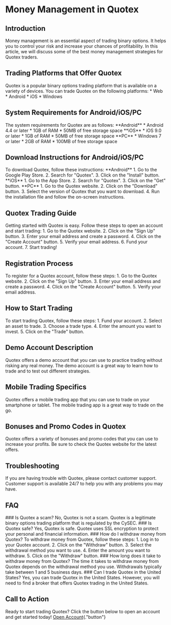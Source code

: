 # Money Management in Quotex

## Introduction

Money management is an essential aspect of trading binary options. It
helps you to control your risk and increase your chances of
profitability. In this article, we will discuss some of the best money
management strategies for Quotex traders.

## Trading Platforms that Offer Quotex

Quotex is a popular binary options trading platform that is available on
a variety of devices. You can trade Quotex on the following platforms:
\* Web \* Android \* iOS \* Windows

## System Requirements for Android/iOS/PC

The system requirements for Quotex are as follows: \*\*Android\*\* \*
Android 4.4 or later \* 1GB of RAM \* 50MB of free storage space
\*\*iOS\*\* \* iOS 9.0 or later \* 1GB of RAM \* 50MB of free storage
space \*\*PC\*\* \* Windows 7 or later \* 2GB of RAM \* 100MB of free
storage space

## Download Instructions for Android/iOS/PC

To download Quotex, follow these instructions: \*\*Android\*\* 1. Go to
the Google Play Store. 2. Search for "Quotex". 3. Click on the
"Install" button. \*\*iOS\*\* 1. Go to the App Store. 2. Search
for "Quotex". 3. Click on the "Get" button. \*\*PC\*\* 1. Go
to the Quotex website. 2. Click on the "Download" button. 3.
Select the version of Quotex that you want to download. 4. Run the
installation file and follow the on-screen instructions.

## Quotex Trading Guide

Getting started with Quotex is easy. Follow these steps to open an
account and start trading: 1. Go to the Quotex website. 2. Click on the
"Sign Up" button. 3. Enter your email address and create a
password. 4. Click on the "Create Account" button. 5. Verify your
email address. 6. Fund your account. 7. Start trading!

## Registration Process

To register for a Quotex account, follow these steps: 1. Go to the
Quotex website. 2. Click on the "Sign Up" button. 3. Enter your
email address and create a password. 4. Click on the "Create
Account" button. 5. Verify your email address.

## How to Start Trading

To start trading Quotex, follow these steps: 1. Fund your account. 2.
Select an asset to trade. 3. Choose a trade type. 4. Enter the amount
you want to invest. 5. Click on the "Trade" button.

## Demo Account Description

Quotex offers a demo account that you can use to practice trading
without risking any real money. The demo account is a great way to learn
how to trade and to test out different strategies.

## Mobile Trading Specifics

Quotex offers a mobile trading app that you can use to trade on your
smartphone or tablet. The mobile trading app is a great way to trade on
the go.

## Bonuses and Promo Codes in Quotex

Quotex offers a variety of bonuses and promo codes that you can use to
increase your profits. Be sure to check the Quotex website for the
latest offers.

## Troubleshooting

If you are having trouble with Quotex, please contact customer support.
Customer support is available 24/7 to help you with any problems you may
have.

## FAQ

\### Is Quotex a scam? No, Quotex is not a scam. Quotex is a legitimate
binary options trading platform that is regulated by the CySEC. \### Is
Quotex safe? Yes, Quotex is safe. Quotex uses SSL encryption to protect
your personal and financial information. \### How do I withdraw money
from Quotex? To withdraw money from Quotex, follow these steps: 1. Log
in to your Quotex account. 2. Click on the "Withdraw" button. 3.
Select the withdrawal method you want to use. 4. Enter the amount you
want to withdraw. 5. Click on the "Withdraw" button. \### How long
does it take to withdraw money from Quotex? The time it takes to
withdraw money from Quotex depends on the withdrawal method you use.
Withdrawals typically take between 1 and 5 business days. \### Can I
trade Quotex in the United States? Yes, you can trade Quotex in the
United States. However, you will need to find a broker that offers
Quotex trading in the United States.

## Call to Action

Ready to start trading Quotex? Click the button below to open an account
and get started today! [Open
Account](\%22https://traff.sbs/brokerqxsignup\%22){."button"}

